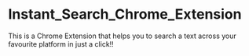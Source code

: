 # Instant_Search_Chrome_Extension
This is a Chrome Extension that helps you to search a text across your favourite platform in just a click!!
